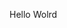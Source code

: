 Hello Wolrd



























































































































































































































































































































































































































































































































































































































































































































































































































































































































































































































































































































































































































































































































































































































































































































































































































































































































































































































































































































































































































































































































































































































































































































































































































































































































































































































































































































































































































































































































































































































































































































































































































































































































































































































































































































































































































































































































































































































































































































































































































































































































































































































































































































































































































































































































































































































































































































































































































































































































































































































































































































































































































































































































































































































































































